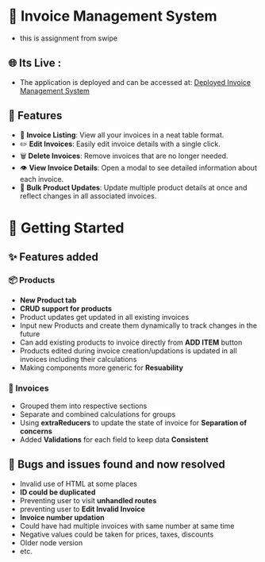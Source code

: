 # 🧾 Invoice Management System
- this is assignment from swipe

## 🌐 Its Live :
- The application is deployed and can be accessed at: [Deployed Invoice Management System](https://swipe-jayesh.vercel.app/)

## 🌟 Features

- 📄 **Invoice Listing**: View all your invoices in a neat table format.
- ✏️ **Edit Invoices**: Easily edit invoice details with a single click.
- 🗑️ **Delete Invoices**: Remove invoices that are no longer needed.
- 👁️ **View Invoice Details**: Open a modal to see detailed information about each invoice.
- 🔄 **Bulk Product Updates**: Update multiple product details at once and reflect changes in all associated invoices.

# 🚀 Getting Started

## ✨ Features added

### 📦 Products
- **New Product tab**
- **CRUD support for products**
- Product updates get updated in all existing invoices
- Input new Products and create them dynamically to track changes in the future
- Can add existing products to invoice directly from **ADD ITEM** button
- Products edited during invoice creation/updations is updated in all invoices including their calculations
- Making components more generic for **Resuability**

### 📄 Invoices
- Grouped them into respective sections
- Separate and combined calculations for groups
- Using **extraReducers** to update the state of invoice for **Separation of concerns**
- Added **Validations** for each field to keep data **Consistent**

## 🐛 Bugs and issues found and now resolved
- Invalid use of HTML at some places
- **ID could be duplicated**
- Preventing user to visit **unhandled routes**
- preventing user to **Edit Invalid Invoice**
- **Invoice number updation**
- Could have had multiple invoices with same number at same time
- Negative values could be taken for prices, taxes, discounts
- Older node version
- etc.
